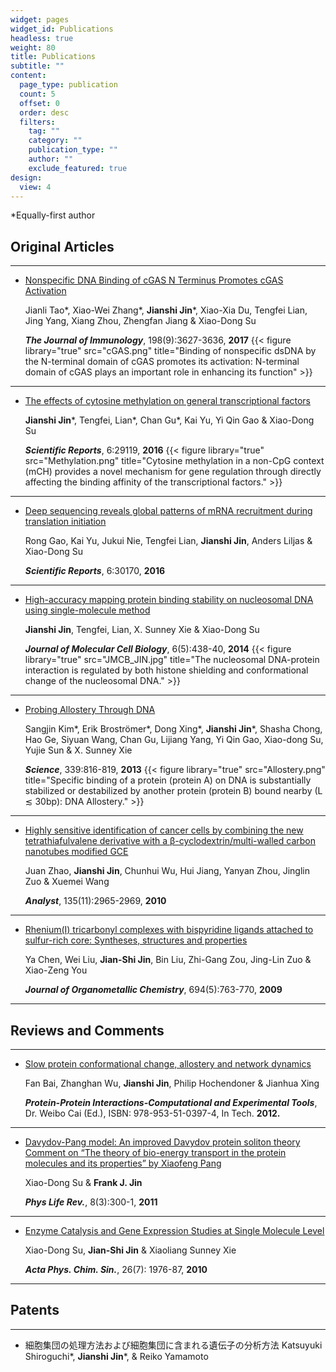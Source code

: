```yaml
---
widget: pages
widget_id: Publications
headless: true
weight: 80
title: Publications
subtitle: ""
content:
  page_type: publication
  count: 5
  offset: 0
  order: desc
  filters:
    tag: ""
    category: ""
    publication_type: ""
    author: ""
    exclude_featured: true
design:
  view: 4
---
```

*Equally-first author

## **Original Articles**
***
- [Nonspecific DNA Binding of cGAS N Terminus Promotes cGAS Activation](https://www.jimmunol.org/content/198/9/3627.long)

  Jianli Tao\*, Xiao-Wei Zhang\*, **Jianshi Jin**\*, Xiao-Xia Du, Tengfei Lian, Jing Yang, Xiang Zhou, Zhengfan Jiang & Xiao-Dong Su

  **_The Journal of Immunology_**, 198(9):3627-3636, **2017**
  {{< figure library="true" src="cGAS.png" title="Binding of nonspecific dsDNA by the N-terminal domain of cGAS promotes its activation: N-terminal domain of cGAS plays an important role in enhancing its function" >}}
***

- [The effects of cytosine methylation on general transcriptional factors](https://www.nature.com/articles/srep29119)

  **Jianshi Jin**\*, Tengfei, Lian\*, Chan Gu\*, Kai Yu, Yi Qin Gao & Xiao-Dong Su  

  **_Scientific Reports_**, 6:29119, **2016**
 {{< figure library="true" src="Methylation.png" title="Cytosine methylation in a non-CpG context (mCH) provides a novel mechanism for gene regulation through directly affecting the binding affinity of the transcriptional factors." >}}
***

- [Deep sequencing reveals global patterns of mRNA recruitment during translation initiation](https://www.nature.com/articles/srep30170)

  Rong Gao, Kai Yu, Jukui Nie, Tengfei Lian, **Jianshi Jin**, Anders Liljas & Xiao-Dong Su

  **_Scientific Reports_**, 6:30170, **2016**

***

- [High-accuracy mapping protein binding stability on nucleosomal DNA using single-molecule method](https://academic.oup.com/jmcb/article/6/5/438/2886265)

  **Jianshi Jin**, Tengfei, Lian, X. Sunney Xie & Xiao-Dong Su

  **_Journal of Molecular Cell Biology_**, 6(5):438-40, **2014**
  {{< figure library="true" src="JMCB_JIN.jpg" title="The nucleosomal DNA-protein interaction is regulated by both histone shielding and conformational change of the nucleosomal DNA." >}}
***

- [Probing Allostery Through DNA](https://science.sciencemag.org/content/339/6121/816)

  Sangjin Kim\*, Erik Broströmer\*, Dong Xing\*, **Jianshi Jin**\*, Shasha Chong, Hao Ge, Siyuan Wang, Chan Gu, Lijiang Yang, Yi Qin Gao, Xiao-dong Su, Yujie Sun & X. Sunney Xie

  **_Science_**, 339:816-819, **2013**
  {{< figure library="true" src="Allostery.png" title="Specific binding of a protein (protein A) on DNA is substantially stabilized or destabilized by another protein (protein B) bound nearby (L ≲ 30bp): DNA Allostery." >}}
***
- [Highly sensitive identification of cancer cells by combining the new tetrathiafulvalene derivative with a β-cyclodextrin/multi-walled carbon nanotubes modified GCE](https://pubs.rsc.org/en/content/articlelanding/an/2010/c0an00338g#!divAbstract) 

  Juan Zhao, **Jianshi Jin**, Chunhui Wu, Hui Jiang, Yanyan Zhou, Jinglin Zuo & Xuemei Wang

  **_Analyst_**, 135(11):2965-2969, **2010**

***

- [Rhenium(I) tricarbonyl complexes with bispyridine ligands attached to sulfur-rich core: Syntheses, structures and properties](https://www.sciencedirect.com/science/article/pii/S0022328X08008218)

  Ya Chen, Wei Liu, **Jian-Shi Jin**, Bin Liu, Zhi-Gang Zou, Jing-Lin Zuo & Xiao-Zeng You

  **_Journal of Organometallic Chemistry_**, 694(5):763-770, **2009**
***
## **Reviews and Comments**
***
- [Slow protein conformational change, allostery and network dynamics](https://www.intechopen.com/books/protein-protein-interactions-computational-and-experimental-tools/slow-protein-conformational-change-allostery-and-network-dynamics)

  Fan Bai, Zhanghan Wu, **Jianshi Jin**, Philip Hochendoner & Jianhua Xing 

  **_Protein-Protein Interactions-Computational and Experimental Tools_**, Dr. Weibo Cai (Ed.), ISBN: 978-953-51-0397-4, In Tech. **2012.** 

***

- [Davydov-Pang model: An improved Davydov protein soliton theory Comment on “The theory of bio-energy transport in the protein molecules and its properties” by Xiaofeng Pang](https://www.sciencedirect.com/science/article/abs/pii/S1571064511000868?via%3Dihub)

  Xiao-Dong Su & **Frank J. Jin**

  **_Phys Life Rev._**, 8(3):300-1, **2011** 

***

- [Enzyme Catalysis and Gene Expression Studies at Single Molecule Level](http://www.whxb.pku.edu.cn/CN/10.3866/PKU.WHXB20100740)

  Xiao-Dong Su, **Jian-Shi Jin** & Xiaoliang Sunney Xie

  **_Acta Phys. Chim. Sin._**, 26(7): 1976-87, **2010**

***  
## **Patents**
***
- 細胞集団の処理方法および細胞集団に含まれる遺伝子の分析方法
  Katsuyuki Shiroguchi*, **Jianshi Jin***, & Reiko Yamamoto 
